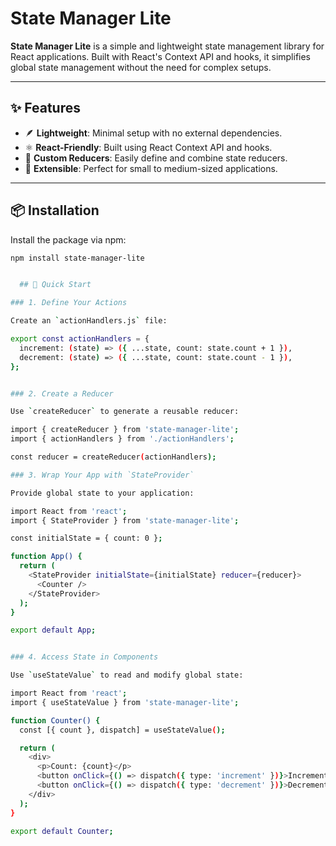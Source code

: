 # State Manager Lite

**State Manager Lite** is a simple and lightweight state management library for React applications. Built with React's Context API and hooks, it simplifies global state management without the need for complex setups.

---

## ✨ Features

- 🪶 **Lightweight**: Minimal setup with no external dependencies.
- ⚛️ **React-Friendly**: Built using React Context API and hooks.
- 🔄 **Custom Reducers**: Easily define and combine state reducers.
- 🚀 **Extensible**: Perfect for small to medium-sized applications.

---

## 📦 Installation

Install the package via npm:

```bash
npm install state-manager-lite


  ## 🚀 Quick Start

### 1. Define Your Actions

Create an `actionHandlers.js` file:

export const actionHandlers = {
  increment: (state) => ({ ...state, count: state.count + 1 }),
  decrement: (state) => ({ ...state, count: state.count - 1 }),
};


### 2. Create a Reducer

Use `createReducer` to generate a reusable reducer:

import { createReducer } from 'state-manager-lite';
import { actionHandlers } from './actionHandlers';

const reducer = createReducer(actionHandlers);

### 3. Wrap Your App with `StateProvider`

Provide global state to your application:

import React from 'react';
import { StateProvider } from 'state-manager-lite';

const initialState = { count: 0 };

function App() {
  return (
    <StateProvider initialState={initialState} reducer={reducer}>
      <Counter />
    </StateProvider>
  );
}

export default App;


### 4. Access State in Components

Use `useStateValue` to read and modify global state:

import React from 'react';
import { useStateValue } from 'state-manager-lite';

function Counter() {
  const [{ count }, dispatch] = useStateValue();

  return (
    <div>
      <p>Count: {count}</p>
      <button onClick={() => dispatch({ type: 'increment' })}>Increment</button>
      <button onClick={() => dispatch({ type: 'decrement' })}>Decrement</button>
    </div>
  );
}

export default Counter;

